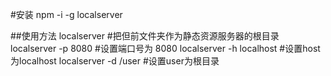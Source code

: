 
#安装
npm -i -g localserver

##使用方法
localserver #把但前文件夹作为静态资源服务器的根目录
localserver -p 8080 #设置端口号为 8080
localserver -h localhost #设置host为localhost
localserver -d /user #设置user为根目录